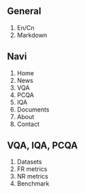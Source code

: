 ## General

1. En/Cn
2. Markdown



## Navi

1. Home
2. News
3. VQA
4. PCQA
5. IQA
6. Documents
7. About
8. Contact



## VQA, IQA, PCQA

1. Datasets
2. FR metrics
3. NR metrics
4. Benchmark